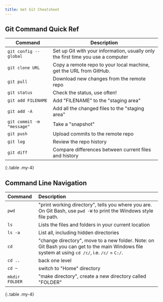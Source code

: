 ```yaml
---
title: Get Git Cheatsheet
---
```


## Git Command Quick Ref

| Command | Description |
| ---- | ---- |
| `git config --global` | Set up Git with your information, usually only the first time you use a computer |
| `git clone URL` | Copy a remote repo to your local machine, get the URL from GitHub. |
| `git pull` | Download new changes from the remote repo |
| `git status` | Check the status, use often! |
| `git add FILENAME` | Add "FILENAME" to the "staging area" |
| `git add -A` | Add all the changed files to the "staging area" |
| `git commit -m "message"` | Take a "snapshot" |
| `git push` | Upload commits to the remote repo |
| `git log` | Review the repo history |
| `git diff` | Compare differences between current files and history |
{:.table .my-4}

## Command Line Navigation

| Command | Description |
| :- | :-
| `pwd` | "print working directory", tells you where you are. On Git Bash, use `pwd -W` to print the Windows style file path. |
| `ls` | Lists the files and folders in your current location |
| `ls -a` | List all, including hidden directories |
| `cd` | "change directory", move to a new folder. Note: on Git Bash you can get to the main Windows file system at using `cd /c/`, i.e. `/c/` = `C:/`. |
| `cd ..` | back one level |
| `cd ~` | switch to "Home" directory |
| `mkdir FOLDER` | "make directory", create a new directory called "FOLDER" |
{:.table .my-4}
